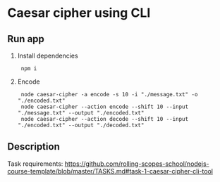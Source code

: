 # Caesar cipher using CLI

## Run app

1. Install dependencies

        npm i

2. Encode 

        node caesar-cipher -a encode -s 10 -i "./message.txt" -o "./encoded.txt"
        node caesar-cipher --action encode --shift 10 --input "./message.txt" --output "./encoded.txt"
        node caesar-cipher --action decode --shift 10 --input "./encoded.txt" --output "./decoded.txt"

## Description

Task requirements: 
https://github.com/rolling-scopes-school/nodejs-course-template/blob/master/TASKS.md#task-1-caesar-cipher-cli-tool

